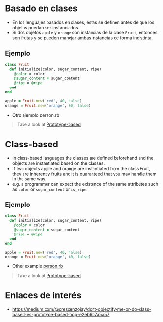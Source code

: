 
# Basado en clases

* En los lenguajes basados en clases, éstas se definen antes de que los objetos puedan ser instanciados.
* Si dos objetos `apple` y `orange` son instancias de la clase `Fruit`, entonces son frutas y se pueden manejar ambas instancias de forma indistinta.

## Ejemplo

```ruby
class Fruit
  def initialize(color, sugar_content, ripe)
    @color = color
    @sugar_content = sugar_content
    @ripe = @ripe
  end
end

apple = Fruit.new('red', 40, false)
orange = Fruit.new('orange', 60, false)
```

* Otro ejemplo [person.rb](person.rb)

> Take a look at [Prototype-based](../prototype.based.d/README.md)

# Class-based

* In class-based languages the classes are defined beforehand and the objects are instantiated based on the classes.
* If two objects apple and orange are instantiated from the class Fruit, they are inherently fruits and it is guaranteed that you may handle them in the same way.
* e.g. a programmer can expect the existence of the same attributes such as `color` or `sugar_content` or `is_ripe`.

## Ejemplo

```ruby
class Fruit
  def initialize(color, sugar_content, ripe)
    @color = color
    @sugar_content = sugar_content
    @ripe = @ripe
  end
end

apple = Fruit.new('red', 40, false)
orange = Fruit.new('orange', 60, false)
```

* Other example [person.rb](person.rb)

> Take a look at [Prototype-based](../prototype.based.d/README.md)

# Enlaces de interés

* https://medium.com/@crescenzojay/dont-objectify-me-or-do-class-based-vs-prototype-based-oop-e2eb6b7a5a57
